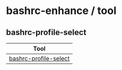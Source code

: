 

# bashrc-enhance / tool


## bashrc-profile-select

| Tool |
| --- |
| [bashrc-profile-select](bin/bashrc-profile-select) |
